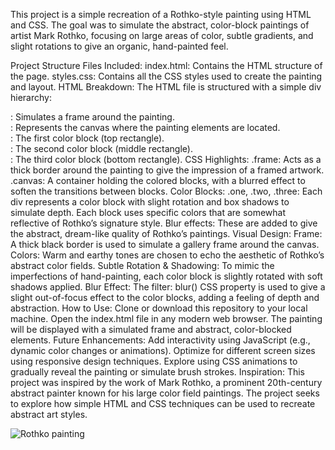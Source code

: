 This project is a simple recreation of a Rothko-style painting using HTML and CSS. The goal was to simulate the abstract, color-block paintings of artist Mark Rothko, focusing on large areas of color, subtle gradients, and slight rotations to give an organic, hand-painted feel.

Project Structure
Files Included:
index.html: Contains the HTML structure of the page.
styles.css: Contains all the CSS styles used to create the painting and layout.
HTML Breakdown:
The HTML file is structured with a simple div hierarchy:
<div class="frame">: Simulates a frame around the painting.
<div class="canvas">: Represents the canvas where the painting elements are located.
<div class="one">: The first color block (top rectangle).
<div class="two">: The second color block (middle rectangle).
<div class="three">: The third color block (bottom rectangle).
CSS Highlights:
.frame: Acts as a thick border around the painting to give the impression of a framed artwork.
.canvas: A container holding the colored blocks, with a blurred effect to soften the transitions between blocks.
Color Blocks:
.one, .two, .three: Each div represents a color block with slight rotation and box shadows to simulate depth. Each block uses specific colors that are somewhat reflective of Rothko’s signature style.
Blur effects: These are added to give the abstract, dream-like quality of Rothko’s paintings.
Visual Design:
Frame: A thick black border is used to simulate a gallery frame around the canvas.
Colors: Warm and earthy tones are chosen to echo the aesthetic of Rothko’s abstract color fields.
Subtle Rotation & Shadowing: To mimic the imperfections of hand-painting, each color block is slightly rotated with soft shadows applied.
Blur Effect: The filter: blur() CSS property is used to give a slight out-of-focus effect to the color blocks, adding a feeling of depth and abstraction.
How to Use:
Clone or download this repository to your local machine.
Open the index.html file in any modern web browser.
The painting will be displayed with a simulated frame and abstract, color-blocked elements.
Future Enhancements:
Add interactivity using JavaScript (e.g., dynamic color changes or animations).
Optimize for different screen sizes using responsive design techniques.
Explore using CSS animations to gradually reveal the painting or simulate brush strokes.
Inspiration:
This project was inspired by the work of Mark Rothko, a prominent 20th-century abstract painter known for his large color field paintings. The project seeks to explore how simple HTML and CSS techniques can be used to recreate abstract art styles.

![Rothko painting](https://github.com/user-attachments/assets/08f8b5eb-4494-48bd-99af-066497a86392)
